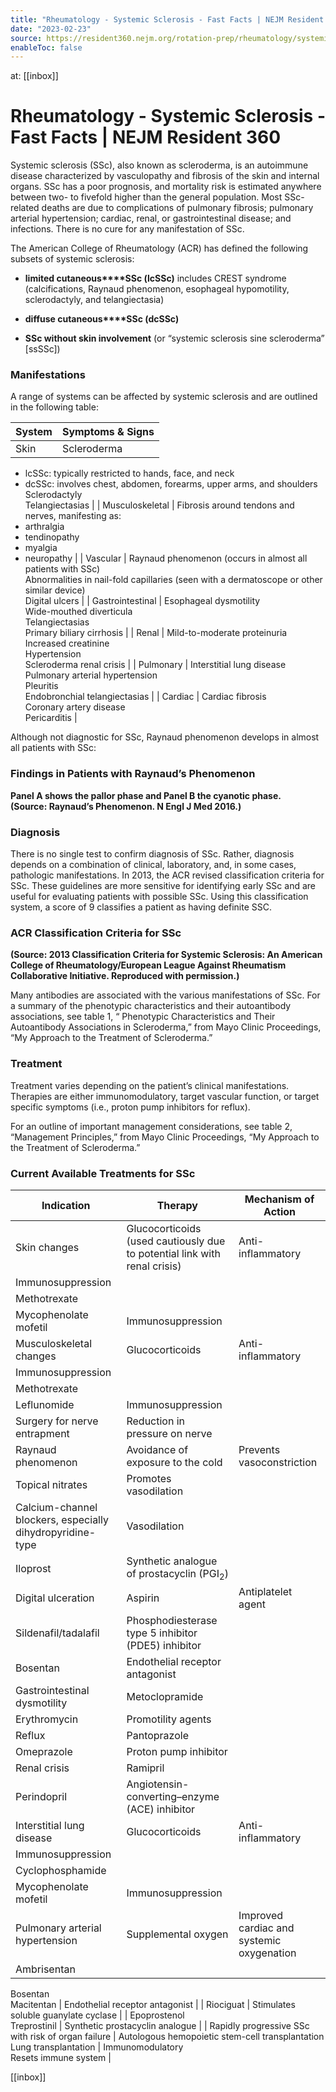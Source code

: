 ```yaml
---
title: "Rheumatology - Systemic Sclerosis - Fast Facts | NEJM Resident 360"
date: "2023-02-23"
source: https://resident360.nejm.org/rotation-prep/rheumatology/systemic-sclerosis/fast-facts
enableToc: false
---
```


at: [[inbox]]

# Rheumatology - Systemic Sclerosis - Fast Facts | NEJM Resident 360
Systemic sclerosis (SSc), also known as scleroderma, is an autoimmune disease characterized by vasculopathy and fibrosis of the skin and internal organs. SSc has a poor prognosis, and mortality risk is estimated anywhere between two- to fivefold higher than the general population. Most SSc-related deaths are due to complications of pulmonary fibrosis; pulmonary arterial hypertension; cardiac, renal, or gastrointestinal disease; and infections. There is no cure for any manifestation of SSc.

The American College of Rheumatology (ACR) has defined the following subsets of systemic sclerosis:

*   **limited cutaneous****SSc (lcSSc)** includes CREST syndrome (calcifications, Raynaud phenomenon, esophageal hypomotility, sclerodactyly, and telangiectasia)
    
*   **diffuse cutaneous****SSc (dcSSc)**
    
*   **SSc without skin involvement** (or “systemic sclerosis sine scleroderma” [ssSSc])  
      
    

### Manifestations

A range of systems can be affected by systemic sclerosis and are outlined in the following table:

| System | Symptoms & Signs |
| --- | --- |
| Skin | Scleroderma  
- lcSSc: typically restricted to hands, face, and neck  
- dcSSc: involves chest, abdomen, forearms, upper arms, and shoulders  
Sclerodactyly  
Telangiectasias |
| Musculoskeletal | Fibrosis around tendons and nerves, manifesting as:  
- arthralgia  
- tendinopathy  
- myalgia  
- neuropathy |
| Vascular | Raynaud phenomenon (occurs in almost all patients with SSc)  
Abnormalities in nail-fold capillaries (seen with a dermatoscope or other similar device)  
Digital ulcers |
| Gastrointestinal | Esophageal dysmotility  
Wide-mouthed diverticula  
Telangiectasias  
Primary biliary cirrhosis |
| Renal | Mild-to-moderate proteinuria  
Increased creatinine  
Hypertension  
Scleroderma renal crisis |
| Pulmonary | Interstitial lung disease  
Pulmonary arterial hypertension  
Pleuritis  
Endobronchial telangiectasias |
| Cardiac | Cardiac fibrosis  
Coronary artery disease  
Pericarditis |

Although not diagnostic for SSc, Raynaud phenomenon develops in almost all patients with SSc:

### Findings in Patients with Raynaud’s Phenomenon

  
**Panel A shows the pallor phase and Panel B the cyanotic phase.  
(Source: Raynaud’s Phenomenon. N Engl J Med 2016.)**

### Diagnosis

There is no single test to confirm diagnosis of SSc. Rather, diagnosis depends on a combination of clinical, laboratory, and, in some cases, pathologic manifestations. In 2013, the ACR revised classification criteria for SSc. These guidelines are more sensitive for identifying early SSc and are useful for evaluating patients with possible SSc. Using this classification system, a score of 9 classifies a patient as having definite SSC.

### ACR Classification Criteria for SSc

  
**(Source: 2013 Classification Criteria for Systemic Sclerosis: An American College of Rheumatology/European League Against Rheumatism Collaborative Initiative. Reproduced with permission.)**

Many antibodies are associated with the various manifestations of SSc. For a summary of the phenotypic characteristics and their autoantibody associations, see table 1, “ Phenotypic Characteristics and Their Autoantibody Associations in Scleroderma,” from Mayo Clinic Proceedings, “My Approach to the Treatment of Scleroderma.” 

### Treatment

Treatment varies depending on the patient’s clinical manifestations. Therapies are either immunomodulatory, target vascular function, or target specific symptoms (i.e., proton pump inhibitors for reflux).

For an outline of important management considerations, see table 2, “Management Principles,” from Mayo Clinic Proceedings, “My Approach to the Treatment of Scleroderma.”

### Current Available Treatments for SSc

| Indication | Therapy | Mechanism of Action |
| --- | --- | --- |
| Skin changes | Glucocorticoids (used cautiously due to potential link with renal crisis) | Anti-inflammatory  
Immunosuppression |
| Methotrexate  
Mycophenolate mofetil | Immunosuppression |
| Musculoskeletal changes | Glucocorticoids | Anti-inflammatory  
Immunosuppression |
| Methotrexate  
Leflunomide | Immunosuppression |
| Surgery for nerve entrapment | Reduction in pressure on nerve |
| Raynaud phenomenon | Avoidance of exposure to the cold | Prevents vasoconstriction |
| Topical nitrates | Promotes vasodilation |
| Calcium-channel blockers, especially dihydropyridine-type | Vasodilation |
| Iloprost | Synthetic analogue of prostacyclin (PGI<sub>2</sub>) |
| Digital ulceration | Aspirin | Antiplatelet agent |
| Sildenafil/tadalafil | Phosphodiesterase type 5 inhibitor (PDE5) inhibitor |
| Bosentan | Endothelial receptor antagonist |
| Gastrointestinal dysmotility | Metoclopramide  
Erythromycin | Promotility agents |
| Reflux | Pantoprazole  
Omeprazole | Proton pump inhibitor |
| Renal crisis | Ramipril  
Perindopril | Angiotensin-converting–enzyme (ACE) inhibitor |
| Interstitial lung disease | Glucocorticoids | Anti-inflammatory  
Immunosuppression |
| Cyclophosphamide  
Mycophenolate mofetil | Immunosuppression |
| Pulmonary arterial hypertension | Supplemental oxygen | Improved cardiac and systemic oxygenation |
| Ambrisentan  
Bosentan  
Macitentan | Endothelial receptor antagonist |
| Riociguat | Stimulates soluble guanylate cyclase |
| Epoprostenol  
Treprostinil | Synthetic prostacyclin analogue |
| Rapidly progressive SSc with risk of organ failure | Autologous hemopoietic stem-cell transplantation  
Lung transplantation | Immunomodulatory  
Resets immune system |

[[inbox]]
